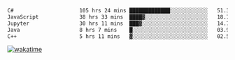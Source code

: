 <!--START_SECTION:waka-->

```txt
C#                     105 hrs 24 mins █████████████░░░░░░░░░░░░   51.34 %
JavaScript             38 hrs 33 mins  ████▓░░░░░░░░░░░░░░░░░░░░   18.78 %
Jupyter                30 hrs 11 mins  ███▓░░░░░░░░░░░░░░░░░░░░░   14.70 %
Java                   8 hrs 7 mins    █░░░░░░░░░░░░░░░░░░░░░░░░   03.96 %
C++                    5 hrs 11 mins   ▓░░░░░░░░░░░░░░░░░░░░░░░░   02.53 %
```

<!--END_SECTION:waka-->
[![wakatime](https://wakatime.com/badge/user/6c2f442e-41b4-42e3-bc06-d5d8203ad1da.svg)](https://wakatime.com/@6c2f442e-41b4-42e3-bc06-d5d8203ad1da)
